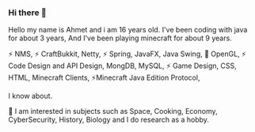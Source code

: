 ### Hi there 👋

Hello my name is Ahmet and i am 16 years old.
I've been coding with java for about 3 years, And I've been playing minecraft for about 9 years.

⚡ NMS, 
⚡ CraftBukkit, 
Netty, 
⚡ Spring, 
JavaFX,
Java Swing,
🤔 OpenGL, 
⚡ Code Design and API Design, 
MongDB, 
MySQL, 
⚡ Game Design, 
CSS, 
HTML, 
Minecraft Clients, 
⚡Minecraft Java Edition Protocol,

I know about.

🔭 I am interested in subjects such as Space, Cooking, Economy, CyberSecurity, History, Biology and I do research as a hobby.
<!--
**BeyazPolisli/BeyazPolisli** is a ✨ _special_ ✨ repository because its `README.md` (this file) appears on your GitHub profile.

Here are some ideas to get you started:

- 🔭 I’m currently working on ...
- 🌱 I’m currently learning ...
- 👯 I’m looking to collaborate on ...
- 🤔 I’m looking for help with ...
- 💬 Ask me about ...
- 📫 How to reach me: ...
- 😄 Pronouns: ...
- ⚡ Fun fact:a...
-->
